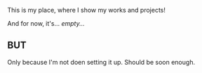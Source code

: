 This is my place, where I show my works and projects!

And for now, it's... *empty...*

## BUT

Only because I'm not doen setting it up. Should be soon enough.
